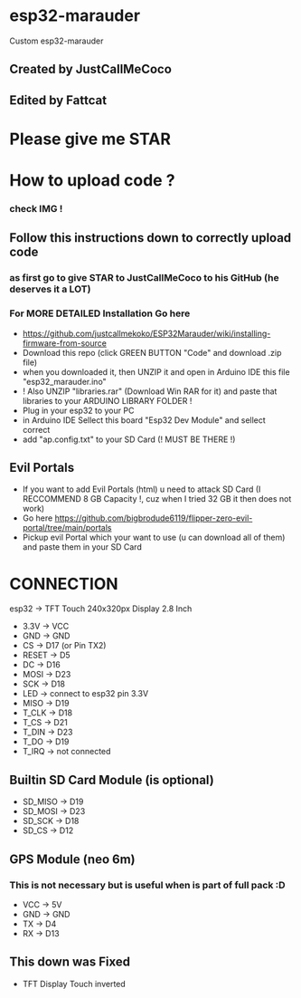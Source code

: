 # esp32-marauder
Custom esp32-marauder
## Created by JustCallMeCoco
## Edited by Fattcat

# Please give me STAR

# How to upload code ?
### check IMG !
## Follow this instructions down to correctly upload code
### as first go to give STAR to JustCallMeCoco to his GitHub (he deserves it a LOT)
### For MORE DETAILED Installation Go here
- https://github.com/justcallmekoko/ESP32Marauder/wiki/installing-firmware-from-source
- Download this repo (click GREEN BUTTON "Code" and download .zip file)
- when you downloaded it, then UNZIP it and open in Arduino IDE this file "esp32_marauder.ino"
- ! Also UNZIP "libraries.rar" (Download Win RAR for it) and paste that libraries to your ARDUINO LIBRARY FOLDER !
- Plug in your esp32 to your PC
- in Arduino IDE Sellect this board "Esp32 Dev Module" and sellect correct  
- add "ap.config.txt" to your SD Card (! MUST BE THERE !)


## Evil Portals
- If you want to add Evil Portals (html) u need to attack SD Card (I RECCOMMEND 8 GB Capacity !, cuz when I tried 32 GB it then does not work)
- Go here https://github.com/bigbrodude6119/flipper-zero-evil-portal/tree/main/portals
- Pickup evil Portal which your want to use (u can download all of them) and paste them in your SD Card 

# CONNECTION
esp32 -> TFT Touch 240x320px Display 2.8 Inch
- 3.3V -> VCC
- GND -> GND
- CS -> D17 (or Pin TX2)
- RESET -> D5
- DC -> D16
- MOSI -> D23
- SCK -> D18
- LED -> connect to esp32 pin 3.3V
- MISO -> D19
- T_CLK -> D18
- T_CS -> D21
- T_DIN -> D23
- T_DO -> D19
- T_IRQ -> not connected

## Builtin SD Card Module (is optional)
- SD_MISO -> D19
- SD_MOSI -> D23
- SD_SCK -> D18
- SD_CS -> D12

## GPS Module (neo 6m)
### This is not necessary but is useful when is part of full pack :D
- VCC -> 5V
- GND -> GND
- TX -> D4
- RX -> D13

## This down was Fixed
- TFT Display Touch inverted
